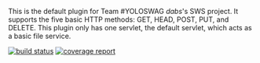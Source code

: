 This is the default plugin for Team #YOLOSWAG *dabs*'s SWS project. It supports the five basic HTTP methods: GET, HEAD, POST, PUT, and DELETE. This plugin only has one servlet, the default servlet, which acts as a basic file service.

[![build status](https://ada.csse.rose-hulman.edu/CSSE477-YoloSwag/DefaultPlugin/badges/master/build.svg)](https://ada.csse.rose-hulman.edu/CSSE477-YoloSwag/DefaultPlugin/commits/master)
[![coverage report](https://ada.csse.rose-hulman.edu/CSSE477-YoloSwag/DefaultPlugin/badges/master/coverage.svg)](https://ada.csse.rose-hulman.edu/CSSE477-YoloSwag/DefaultPlugin/commits/master)